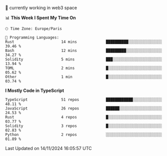 🔭 currently working in web3 space

<!--START_SECTION:waka-->
📊 **This Week I Spent My Time On** 

```text
🕑︎ Time Zone: Europe/Paris

💬 Programming Languages: 
Rust                     14 mins             ██████████░░░░░░░░░░░░░░░   39.46 % 
Bash                     12 mins             █████████░░░░░░░░░░░░░░░░   34.27 % 
Solidity                 5 mins              ███░░░░░░░░░░░░░░░░░░░░░░   13.94 % 
TOML                     2 mins              █░░░░░░░░░░░░░░░░░░░░░░░░   05.62 % 
Other                    1 min               █░░░░░░░░░░░░░░░░░░░░░░░░   03.74 % 
```

**I Mostly Code in TypeScript** 

```text
TypeScript               51 repos            ████████████░░░░░░░░░░░░░   48.11 % 
JavaScript               26 repos            ██████░░░░░░░░░░░░░░░░░░░   24.53 % 
Rust                     4 repos             █░░░░░░░░░░░░░░░░░░░░░░░░   03.77 % 
Solidity                 3 repos             █░░░░░░░░░░░░░░░░░░░░░░░░   02.83 % 
Python                   2 repos             ░░░░░░░░░░░░░░░░░░░░░░░░░   01.89 % 
```




 Last Updated on 14/11/2024 16:05:57 UTC
<!--END_SECTION:waka-->
